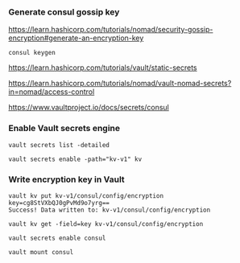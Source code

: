 
### Generate consul gossip key

https://learn.hashicorp.com/tutorials/nomad/security-gossip-encryption#generate-an-encryption-key

```
consul keygen
```

https://learn.hashicorp.com/tutorials/vault/static-secrets

https://learn.hashicorp.com/tutorials/nomad/vault-nomad-secrets?in=nomad/access-control

https://www.vaultproject.io/docs/secrets/consul

### Enable Vault secrets engine

```
vault secrets list -detailed
```

```
vault secrets enable -path="kv-v1" kv
```

### Write encryption key in Vault

```
vault kv put kv-v1/consul/config/encryption key=cg8StVXbQJ0gPvMd9o7yrg==
Success! Data written to: kv-v1/consul/config/encryption
```

```
vault kv get -field=key kv-v1/consul/config/encryption
```







```
vault secrets enable consul
```

```
vault mount consul
```

